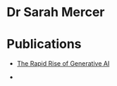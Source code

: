 # Dr Sarah Mercer

# Publications

* [The Rapid Rise of Generative AI](https://cetas.turing.ac.uk/publications/rapid-rise-generative-ai)

* 
